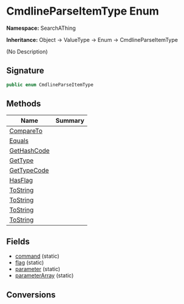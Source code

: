 # CmdlineParseItemType Enum
**Namespace:** SearchAThing

**Inheritance:** Object → ValueType → Enum → CmdlineParseItemType

(No Description)

## Signature
```csharp
public enum CmdlineParseItemType
```
## Methods
|**Name**|**Summary**|
|---|---|
|[CompareTo](CmdlineParseItemType/CompareTo.md)||
|[Equals](CmdlineParseItemType/Equals.md)||
|[GetHashCode](CmdlineParseItemType/GetHashCode.md)||
|[GetType](CmdlineParseItemType/GetType.md)||
|[GetTypeCode](CmdlineParseItemType/GetTypeCode.md)||
|[HasFlag](CmdlineParseItemType/HasFlag.md)||
|[ToString](CmdlineParseItemType/ToString.md)||
|[ToString](CmdlineParseItemType/ToString.md#tostringstring)||
|[ToString](CmdlineParseItemType/ToString.md#tostringiformatprovider)||
|[ToString](CmdlineParseItemType/ToString.md#tostringstring-iformatprovider)||
## Fields
- [command](CmdlineParseItemType/command.md) (static)
- [flag](CmdlineParseItemType/flag.md) (static)
- [parameter](CmdlineParseItemType/parameter.md) (static)
- [parameterArray](CmdlineParseItemType/parameterArray.md) (static)
## Conversions
